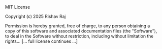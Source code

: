 MIT License

Copyright (c) 2025 Rishav Raj

Permission is hereby granted, free of charge, to any person obtaining a copy
of this software and associated documentation files (the "Software"), to deal
in the Software without restriction, including without limitation the rights...
[... full license continues ...]
